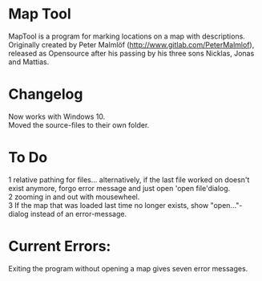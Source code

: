 # Map Tool  
MapTool is a program for marking locations on a map with descriptions.  
Originally created by Peter Malmlöf (http://www.gitlab.com/PeterMalmlof), released as Opensource after his passing by his three sons Nicklas, Jonas and Mattias.

# Changelog  
Now works with Windows 10.  
Moved the source-files to their own folder.

# To Do  
1 relative pathing for files... alternatively, if the last file worked on doesn't exist anymore, forgo error message and just open 'open file'dialog.  
2 zooming in and out with mousewheel.  
3 If the map that was loaded last time no longer exists, show "open..."-dialog instead of an error-message.

# Current Errors:  

Exiting the program without opening a map gives seven error messages.
